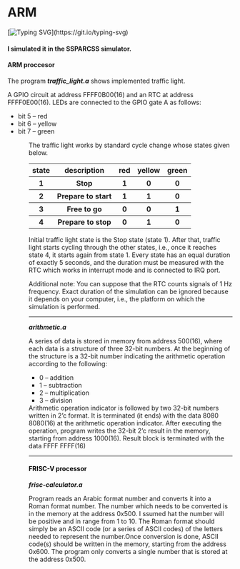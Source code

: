 # ARM
[![Typing SVG](https://readme-typing-svg.herokuapp.com?color=%2336BCF7&lines=Codes+of+Assembly+Language.)](https://git.io/typing-svg)
<h4>I simulated it in the SSPARCSS simulator. </h4>

<mark><h4>ARM proccesor</h4></mark>
 
The program <b><i>traffic_light.a</i></b> shows implemented traffic light.

A GPIO circuit at address FFFF0B00(16) and an RTC at address FFFF0E00(16). LEDs are connected to the GPIO gate A as follows:
<ul>
<li> bit 5 – red</li> 
<li> bit 6 – yellow</li> 
<li>  bit 7 – green</li> 
 <ul>
  
The traffic light works by standard cycle change whose states given below.

<table>
<tr>
<th>state</th>
<th> description</th>
<th>red</th>
<th>yellow</th>
<th>green</th>
</tr>
<tr>
<th>1</th>
<th> Stop</th>
<th>1</th>
<th>0</th>
<th>0</th>
</tr>
<tr>
<th>2</th>
<th>Prepare to start   </th>
<th>1</th>
<th>1</th>
<th>0</th>
</tr>
<tr>
<th>3</th>
<th>Free to go </th>
<th>0</th>
<th>0</th>
<th>1</th>
</tr>
 <tr>
<th>4</th>
<th>Prepare to stop </th>
<th>0</th>
<th>1</th>
<th>0</th>
</tr>
</table>


Initial traffic light state is the Stop state (state 1). After that, traffic light starts cycling through the other states, i.e., once it reaches state 4, it starts again from state 1. Every state has an equal duration of exactly 5 seconds, and the duration must be measured with the RTC which works in interrupt mode and is connected to IRQ port. 

Additional note: You can suppose that the RTC counts signals of 1 Hz frequency. Exact duration of the simulation can be ignored because it depends on your computer, i.e., the platform on which the simulation is performed.
 
 <hr>
  <b><i>arithmetic.a</i></b>
  
 A series of data is stored in memory from address 500(16), where each data is a structure of three 32-bit numbers. At the beginning of the structure is a 32-bit number indicating the arithmetic operation according to the following:
  <ul>
<li> 0 – addition</li>
<li> 1 – subtraction</li>
<li> 2 – multiplication</li>
<li> 3 – division</li>
  </ul>
Arithmetic operation indicator is followed by two 32-bit numbers written in 2’c format. It is terminated (it ends) with the data 8080 8080(16) at the arithmetic operation indicator. After executing the operation, program writes the 32-bit 2’c result in the memory, starting from address 1000(16). Result block is terminated with the data FFFF FFFF(16)
  
 <hr>
  <mark><h4> FRISC-V processor </h4></mark>


<b><i>frisc-calculator.a</i></b>
  
Program  reads an Arabic format number and converts it into a Roman format number. The number which needs to be converted is in the memory at the address 0x500. I ssumed hat the number will be positive and in range from 1 to 10. The Roman format should simply be an ASCII code (or a series of ASCII codes) of the letters needed to represent the number.Once conversion is done, ASCII code(s) should be written in the memory, starting from the address 0x600. The program only converts a single number that is stored at the address 0x500.
 


